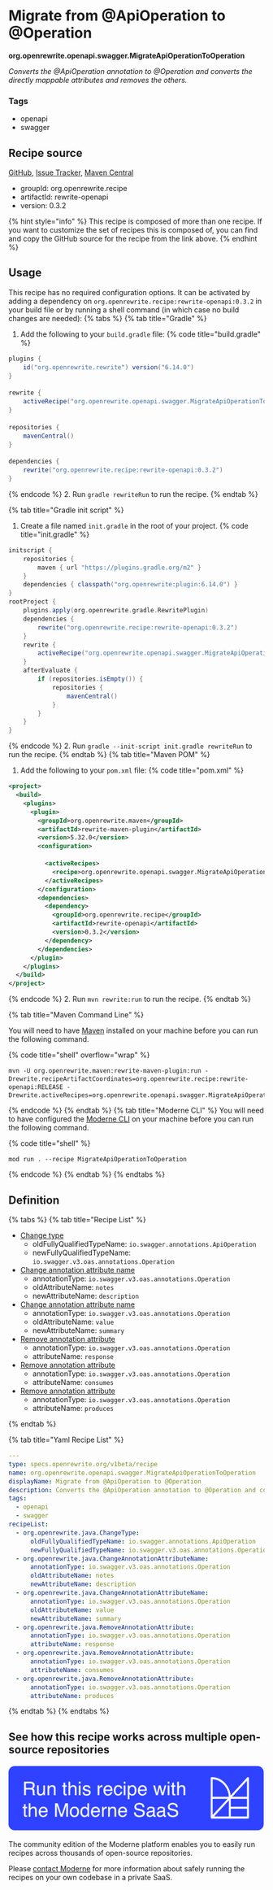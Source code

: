 # Migrate from @ApiOperation to @Operation

**org.openrewrite.openapi.swagger.MigrateApiOperationToOperation**

_Converts the @ApiOperation annotation to @Operation and converts the directly mappable attributes and removes the others._

### Tags

* openapi
* swagger

## Recipe source

[GitHub](https://github.com/openrewrite/rewrite-openapi/blob/main/src/main/resources/META-INF/rewrite/swagger-2.yml), [Issue Tracker](https://github.com/openrewrite/rewrite-openapi/issues), [Maven Central](https://central.sonatype.com/artifact/org.openrewrite.recipe/rewrite-openapi/0.3.2/jar)

* groupId: org.openrewrite.recipe
* artifactId: rewrite-openapi
* version: 0.3.2

{% hint style="info" %}
This recipe is composed of more than one recipe. If you want to customize the set of recipes this is composed of, you can find and copy the GitHub source for the recipe from the link above.
{% endhint %}

## Usage

This recipe has no required configuration options. It can be activated by adding a dependency on `org.openrewrite.recipe:rewrite-openapi:0.3.2` in your build file or by running a shell command (in which case no build changes are needed): 
{% tabs %}
{% tab title="Gradle" %}
1. Add the following to your `build.gradle` file:
{% code title="build.gradle" %}
```groovy
plugins {
    id("org.openrewrite.rewrite") version("6.14.0")
}

rewrite {
    activeRecipe("org.openrewrite.openapi.swagger.MigrateApiOperationToOperation")
}

repositories {
    mavenCentral()
}

dependencies {
    rewrite("org.openrewrite.recipe:rewrite-openapi:0.3.2")
}
```
{% endcode %}
2. Run `gradle rewriteRun` to run the recipe.
{% endtab %}

{% tab title="Gradle init script" %}
1. Create a file named `init.gradle` in the root of your project.
{% code title="init.gradle" %}
```groovy
initscript {
    repositories {
        maven { url "https://plugins.gradle.org/m2" }
    }
    dependencies { classpath("org.openrewrite:plugin:6.14.0") }
}
rootProject {
    plugins.apply(org.openrewrite.gradle.RewritePlugin)
    dependencies {
        rewrite("org.openrewrite.recipe:rewrite-openapi:0.3.2")
    }
    rewrite {
        activeRecipe("org.openrewrite.openapi.swagger.MigrateApiOperationToOperation")
    }
    afterEvaluate {
        if (repositories.isEmpty()) {
            repositories {
                mavenCentral()
            }
        }
    }
}
```
{% endcode %}
2. Run `gradle --init-script init.gradle rewriteRun` to run the recipe.
{% endtab %}
{% tab title="Maven POM" %}
1. Add the following to your `pom.xml` file:
{% code title="pom.xml" %}
```xml
<project>
  <build>
    <plugins>
      <plugin>
        <groupId>org.openrewrite.maven</groupId>
        <artifactId>rewrite-maven-plugin</artifactId>
        <version>5.32.0</version>
        <configuration>
          
          <activeRecipes>
            <recipe>org.openrewrite.openapi.swagger.MigrateApiOperationToOperation</recipe>
          </activeRecipes>
        </configuration>
        <dependencies>
          <dependency>
            <groupId>org.openrewrite.recipe</groupId>
            <artifactId>rewrite-openapi</artifactId>
            <version>0.3.2</version>
          </dependency>
        </dependencies>
      </plugin>
    </plugins>
  </build>
</project>
```
{% endcode %}
2. Run `mvn rewrite:run` to run the recipe.
{% endtab %}

{% tab title="Maven Command Line" %}

You will need to have [Maven](https://maven.apache.org/download.cgi) installed on your machine before you can run the following command.

{% code title="shell" overflow="wrap" %}
```shell
mvn -U org.openrewrite.maven:rewrite-maven-plugin:run -Drewrite.recipeArtifactCoordinates=org.openrewrite.recipe:rewrite-openapi:RELEASE -Drewrite.activeRecipes=org.openrewrite.openapi.swagger.MigrateApiOperationToOperation 
```
{% endcode %}
{% endtab %}
{% tab title="Moderne CLI" %}
You will need to have configured the [Moderne CLI](https://docs.moderne.io/moderne-cli/cli-intro) on your machine before you can run the following command.

{% code title="shell" %}
```shell
mod run . --recipe MigrateApiOperationToOperation
```
{% endcode %}
{% endtab %}
{% endtabs %}

## Definition

{% tabs %}
{% tab title="Recipe List" %}
* [Change type](../../java/changetype.md)
  * oldFullyQualifiedTypeName: `io.swagger.annotations.ApiOperation`
  * newFullyQualifiedTypeName: `io.swagger.v3.oas.annotations.Operation`
* [Change annotation attribute name](../../java/changeannotationattributename.md)
  * annotationType: `io.swagger.v3.oas.annotations.Operation`
  * oldAttributeName: `notes`
  * newAttributeName: `description`
* [Change annotation attribute name](../../java/changeannotationattributename.md)
  * annotationType: `io.swagger.v3.oas.annotations.Operation`
  * oldAttributeName: `value`
  * newAttributeName: `summary`
* [Remove annotation attribute](../../java/removeannotationattribute.md)
  * annotationType: `io.swagger.v3.oas.annotations.Operation`
  * attributeName: `response`
* [Remove annotation attribute](../../java/removeannotationattribute.md)
  * annotationType: `io.swagger.v3.oas.annotations.Operation`
  * attributeName: `consumes`
* [Remove annotation attribute](../../java/removeannotationattribute.md)
  * annotationType: `io.swagger.v3.oas.annotations.Operation`
  * attributeName: `produces`

{% endtab %}

{% tab title="Yaml Recipe List" %}
```yaml
---
type: specs.openrewrite.org/v1beta/recipe
name: org.openrewrite.openapi.swagger.MigrateApiOperationToOperation
displayName: Migrate from @ApiOperation to @Operation
description: Converts the @ApiOperation annotation to @Operation and converts the directly mappable attributes and removes the others.
tags:
  - openapi
  - swagger
recipeList:
  - org.openrewrite.java.ChangeType:
      oldFullyQualifiedTypeName: io.swagger.annotations.ApiOperation
      newFullyQualifiedTypeName: io.swagger.v3.oas.annotations.Operation
  - org.openrewrite.java.ChangeAnnotationAttributeName:
      annotationType: io.swagger.v3.oas.annotations.Operation
      oldAttributeName: notes
      newAttributeName: description
  - org.openrewrite.java.ChangeAnnotationAttributeName:
      annotationType: io.swagger.v3.oas.annotations.Operation
      oldAttributeName: value
      newAttributeName: summary
  - org.openrewrite.java.RemoveAnnotationAttribute:
      annotationType: io.swagger.v3.oas.annotations.Operation
      attributeName: response
  - org.openrewrite.java.RemoveAnnotationAttribute:
      annotationType: io.swagger.v3.oas.annotations.Operation
      attributeName: consumes
  - org.openrewrite.java.RemoveAnnotationAttribute:
      annotationType: io.swagger.v3.oas.annotations.Operation
      attributeName: produces

```
{% endtab %}
{% endtabs %}

## See how this recipe works across multiple open-source repositories

[![Moderne Link Image](/.gitbook/assets/ModerneRecipeButton.png)](https://app.moderne.io/recipes/org.openrewrite.openapi.swagger.MigrateApiOperationToOperation)

The community edition of the Moderne platform enables you to easily run recipes across thousands of open-source repositories.

Please [contact Moderne](https://moderne.io/product) for more information about safely running the recipes on your own codebase in a private SaaS.
